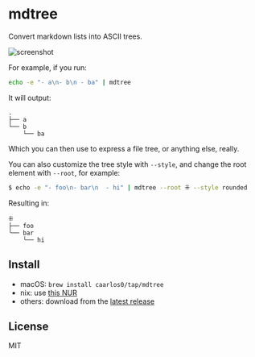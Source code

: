 # mdtree

Convert markdown lists into ASCII trees.

![screenshot](https://github.com/user-attachments/assets/e233ad76-2ee1-4395-a8be-88fabc551b67)

For example, if you run:

```bash
echo -e "- a\n- b\n - ba" | mdtree
```

It will output:

```
.
├── a
└── b
    └── ba
```

Which you can then use to express a file tree, or anything else, really.

You can also customize the tree style with `--style`, and change the root
element with `--root`, for example:

```bash
$ echo -e "- foo\n- bar\n  - hi" | mdtree --root ⁜ --style rounded
```

Resulting in:

```
⁜
├── foo
╰── bar
    ╰── hi
```

## Install

- macOS: `brew install caarlos0/tap/mdtree`
- nix: use [this NUR](https://github.com/caarlos0/nur)
- others: download from the [latest release](https://github.com/caarlos0/mdtree/releases/latest)

## License

MIT
